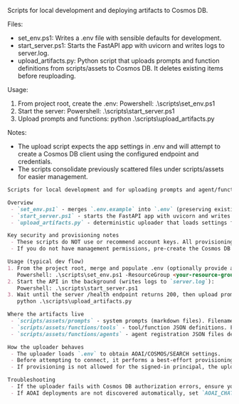 Scripts for local development and deploying artifacts to Cosmos DB.

Files:
- set_env.ps1: Writes a .env file with sensible defaults for development.
- start_server.ps1: Starts the FastAPI app with uvicorn and writes logs to server.log.
- upload_artifacts.py: Python script that uploads prompts and function definitions from scripts/assets to Cosmos DB. It deletes existing items before reuploading.

Usage:
1. From project root, create the .env:
   Powershell: .\scripts\set_env.ps1
2. Start the server:
   Powershell: .\scripts\start_server.ps1
3. Upload prompts and functions:
   python .\scripts\upload_artifacts.py

Notes:
- The upload script expects the app settings in .env and will attempt to create a Cosmos DB client using the configured endpoint and credentials.
- The scripts consolidate previously scattered files under scripts/assets for easier management.
 
```markdown
Scripts for local development and for uploading prompts and agent/function artifacts to Cosmos DB.

Overview
 - `set_env.ps1` - merges `.env.example` into `.env` (preserving existing values) and, if provided, performs best-effort Azure discovery for AOAI and Cosmos endpoints and AOAI deployment names. Requires the Azure CLI (az) and an authenticated principal.
 - `start_server.ps1` - starts the FastAPI app with uvicorn and writes logs to `server.log`.
 - `upload_artifacts.py` - deterministic uploader that loads settings from `.env` and uploads prompts and function/agent definitions from `scripts/assets` into Cosmos DB.

Key security and provisioning notes
 - These scripts do NOT use or recommend account keys. All provisioning and management operations are performed using AAD via the Azure CLI (az) or must be pre-created by an administrator.
 - If you do not have management permissions, pre-create the Cosmos DB database and containers (or ask an administrator to do so). The uploader will fail with a clear error if it cannot access the database/containers.

Usage (typical dev flow)
1. From the project root, merge and populate .env (optionally provide a resource group to auto-discover endpoints):
   Powershell: .\scripts\set_env.ps1 -ResourceGroup <your-resource-group>
2. Start the API in the background (writes logs to `server.log`):
   Powershell: .\scripts\start_server.ps1
3. Wait until the server /health endpoint returns 200, then upload prompts and functions:
   python .\scripts\upload_artifacts.py

Where the artifacts live
 - `scripts/assets/prompts` - system prompts (markdown files). Filenames map to prompt IDs.
 - `scripts/assets/functions/tools` - tool/function JSON definitions. Files should contain a top-level `functions` array.
 - `scripts/assets/functions/agents` - agent registration JSON files describing agent metadata.

How the uploader behaves
 - The uploader loads `.env` to obtain AOAI/COSMOS/SEARCH settings.
 - Before attempting to connect, it performs a best-effort provisioning step using the Azure CLI (AAD) to create the database and containers if they are missing and the signed-in principal has permissions.
 - If provisioning is not allowed for the signed-in principal, the uploader will exit with an error and instructions to pre-create the required Cosmos resources.

Troubleshooting
 - If the uploader fails with Cosmos DB authorization errors, ensure your az account has the necessary data-plane RBAC role (e.g., Cosmos DB Built-in Data Contributor) or create the database/containers manually.
 - If AOAI deployments are not discovered automatically, set `AOAI_CHAT_DEPLOYMENT` and `AOAI_EMBEDDING_DEPLOYMENT` in `.env`.

```
